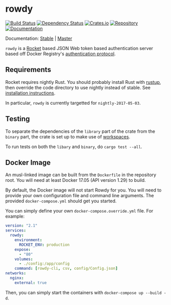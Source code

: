 # rowdy

[![Build Status](https://travis-ci.org/lawliet89/rowdy.svg)](https://travis-ci.org/lawliet89/rowdy)
[![Dependency Status](https://dependencyci.com/github/lawliet89/rowdy/badge)](https://dependencyci.com/github/lawliet89/rowdy)
[![Crates.io](https://img.shields.io/crates/v/rowdy.svg)](https://crates.io/crates/rowdy)
[![Repository](https://img.shields.io/github/tag/lawliet89/rowdy.svg)](https://github.com/lawliet89/rowdy)
[![Documentation](https://docs.rs/rowdy/badge.svg)](https://docs.rs/rowdy)

Documentation: [Stable](https://docs.rs/rowdy) | [Master](https://lawliet89.github.io/rowdy/)

`rowdy` is a [Rocket](https://rocket.rs/)  based JSON Web token based authentication server
based off Docker Registry's [authentication protocol](https://docs.docker.com/registry/spec/auth/).


## Requirements

Rocket requires nightly Rust. You should probably install Rust with [rustup](https://www.rustup.rs/), then override the code directory to use nightly instead of stable. See
[installation instructions](https://rocket.rs/guide/getting-started/#installing-rust).

In particular, `rowdy` is currently targetted for `nightly-2017-05-03`.

## Testing

To separate the dependencies of the `library` part of the crate from the `binary` part, the crate is set up
to make use of [workspaces](http://doc.crates.io/manifest.html#the-workspace--field-optional).

To run tests on both the `libary` and `binary`, do `cargo test --all`.

## Docker Image

An musl-linked image can be built from the `Dockerfile` in the repository root. You will need at least Docker 17.05
(API version 1.29) to build.

By default, the Docker image will not start Rowdy for you. You will need to provide your own configuration file
and command line arguments. The provided `docker-compose.yml` should get you started.

You can simply define your own `docker-compose.override.yml` file. For example:

```yaml
version: "2.1"
services:
  rowdy:
    environment:
      ROCKET_ENV: production
    expose:
      - "80"
    volumes:
      - ./config:/app/config
    command: [rowdy-cli, csv, config/Config.json]
networks:
  nginx:
    external: true
```

Then, you can simply start the containers with `docker-compose up --build -d`.
